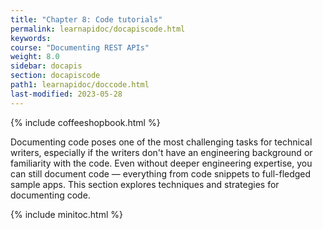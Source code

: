 ```yaml
---
title: "Chapter 8: Code tutorials"
permalink: learnapidoc/docapiscode.html
keywords:
course: "Documenting REST APIs"
weight: 8.0
sidebar: docapis
section: docapiscode
path1: learnapidoc/doccode.html
last-modified: 2023-05-28
---
```


{% include coffeeshopbook.html %}

Documenting code poses one of the most challenging tasks for technical writers, especially if the writers don't have an engineering background or familiarity with the code. Even without deeper engineering expertise, you can still document code &mdash; everything from code snippets to full-fledged sample apps. This section explores techniques and strategies for documenting code.

{% include minitoc.html %}

